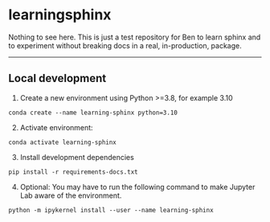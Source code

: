 # learningsphinx

Nothing to see here. This is just a test repository for Ben to learn sphinx and to experiment without breaking docs in a real, in-production, package.

---

## Local development

1. Create a new environment using Python >=3.8, for example 3.10

```
conda create --name learning-sphinx python=3.10
```

2. Activate environment:

```
conda activate learning-sphinx
```


3. Install development dependencies

```
pip install -r requirements-docs.txt
```

4. Optional: You may have to run the following command to make Jupyter Lab aware of the environment.

```
python -m ipykernel install --user --name learning-sphinx
```